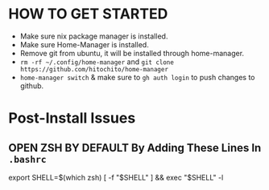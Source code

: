 # HOW TO GET STARTED
- Make sure nix package manager is installed.
- Make sure Home-Manager is installed.
- Remove git from ubuntu, it will be installed through home-manager.
- `rm -rf ~/.config/home-manager` and `git clone https://github.com/hitochito/home-manager `
- `home-manager switch` & make sure to `gh auth login` to push changes to github.

# Post-Install Issues
## OPEN ZSH BY DEFAULT By Adding These Lines In `.bashrc`
export SHELL=$(which zsh)
[ -f "$SHELL" ] && exec "$SHELL" -l